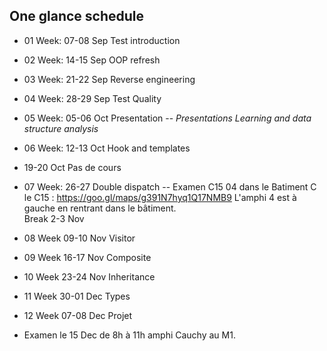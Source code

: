 ## One glance schedule

- 01 Week: 07-08 Sep Test introduction
- 02 Week: 14-15 Sep OOP refresh
- 03 Week: 21-22 Sep Reverse engineering
- 04 Week: 28-29 Sep Test Quality
- 05 Week: 05-06 Oct Presentation -- *Presentations Learning and data structure analysis*
- 06 Week: 12-13 Oct Hook and templates
- 19-20 Oct Pas de cours
- 07 Week: 26-27 Double dispatch
-- Examen  C15 04 dans le Batiment C
	le C15 : https://goo.gl/maps/g391N7hyq1Q17NMB9
	L'amphi 4 est à gauche en rentrant dans le bâtiment.	
Break 2-3 Nov

- 08 Week 09-10 Nov Visitor
- 09 Week 16-17 Nov Composite 
- 10 Week 23-24 Nov Inheritance
- 11 Week 30-01 Dec Types
- 12 Week 07-08 Dec Projet
- Examen le 15 Dec de 8h à 11h amphi Cauchy au M1.


